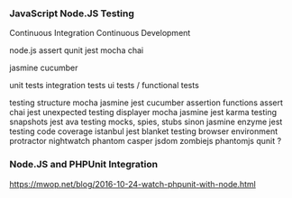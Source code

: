 ### JavaScript Node.JS Testing

Continuous Integration
Continuous Development

node.js assert
qunit
jest
mocha
chai

jasmine
cucumber

unit tests
integration tests
ui tests / functional tests

testing structure
    mocha
    jasmine
    jest
    cucumber
assertion functions
    assert
    chai
    jest
    unexpected
testing displayer
    mocha
    jasmine
    jest
    karma
testing snapshots
    jest
    ava
testing mocks, spies, stubs
    sinon
    jasmine
    enzyme
    jest
testing code coverage
    istanbul
    jest
    blanket
testing browser environment
    protractor
    nightwatch
    phantom
    casper
    jsdom
    zombiejs
    phantomjs
    qunit ?

### Node.JS and PHPUnit Integration
https://mwop.net/blog/2016-10-24-watch-phpunit-with-node.html
